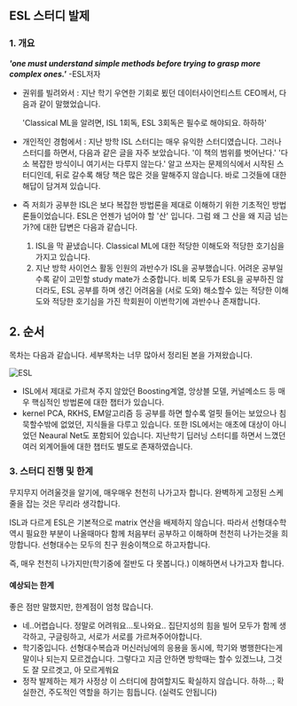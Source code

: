 ## ESL 스터디 발제

### 1. 개요

_**'one must understand simple methods before trying to grasp more complex ones.'**_ -ESL저자

- 권위를 빌려와서 : 지난 학기 우연한 기회로 뵜던 데이터사이언티스트 CEO께서, 다음과 같이 말했었습니다.

  'Classical ML을 알려면, ISL 1회독, ESL 3회독은 필수로 해야되요. 하하하'

- 개인적인 경험에서 : 지난 방학 ISL 스터디는 매우 유익한 스터디였습니다. 그러나 스터디를 하면서, 다음과 같은 글을 자주 보았습니다. '이 책의 범위를 벗어난다.' '다소 복잡한 방식이니 여기서는 다루지 않는다.' 알고 쓰자는 문제의식에서 시작된 스터디인데, 뒤로 갈수록 해당 책은 많은 것을 말해주지 않습니다. 바로 그것들에 대한 해답이 담겨져 있습니다.

- 즉 저희가 공부한 ISL은 보다 복잡한 방법론을 제대로 이해하기 위한 기초적인 방법론들이었습니다. ESL은 언젠가 넘어야 할 '산' 입니다. 그럼 왜 그 산을 왜 지금 넘는가?에 대한 답변은 다음과 같습니다.

  1. ISL을 막 끝냈습니다. Classical ML에 대한 적당한 이해도와 적당한 호기심을 가지고 있습니다. 
  2. 지난 방학 사이언스 활동 인원의 과반수가 ISL을 공부했습니다. 어려운 공부일 수록 같이 고민할 study mate가 소중합니다. 비록 모두가 ESL을 공부하진 않더라도, ESL 공부를 하며 생긴 어려움을 (서로 도와) 해소할수 있는 적당한 이해도와 적당한 호기심을 가진 학회원이 이번학기에 과반수나 존재합니다.

## 2. 순서

목차는 다음과 같습니다. 세부목차는 너무 많아서 정리된 본을 가져왔습니다.

![ESL](https://user-images.githubusercontent.com/31824102/36930652-b9edb764-1e9d-11e8-9395-b9f4c9e05c32.PNG)

- ISL에서 제대로 가르쳐 주지 않았던 Boosting계열, 앙상블 모델, 커널메소드 등 매우 핵심적인 방법론에 대한 챕터가 있습니다. 
- kernel PCA, RKHS, EM알고리즘 등 공부를 하면 할수록 얼핏 들어는 보았으나 침묵할수밖에 없었던, 지식들을 다루고 있습니다. 또한 ISL에서는 애초에 대상이 아니었던 Neaural Net도 포함되어 있습니다. 지난학기 딥러닝 스터디를 하면서 느꼈던 여러 외계어들에 대한 챕터도 별도로 존재하였습니다.

### 3. 스터디 진행 및 한계

무지무지 어려울것을 알기에, 매우매우 천천히 나가고자 합니다. 완벽하게 고정된 스케줄을 잡는 것은 무리라 생각합니다. 

ISL과 다르게 ESL은 기본적으로 matrix 연산을 배제하지 않습니다. 따라서 선형대수학 역시 필요한 부분이 나올때마다 함께 처음부터 공부하고 이해하며 천천히 나가는것을 희망합니다. 선형대수는 모두의 친구 원숭이책으로 하고자합니다.

즉, 매우 천천히 나가지만(학기중에 절반도 다 못봅니다.) 이해하면서 나가고자 합니다.

#### 예상되는 한계

좋은 점만 말했지만, 한계점이 엄청 많습니다.

- 네..어렵습니다. 정말로 어려워요...토나와요..  집단지성의 힘을 빌어 모두가 함께 생각하고, 구글링하고, 서로가 서로를 가르쳐주어야합니다. 
- 학기중입니다. 선형대수복습과 머신러닝에의 응용을 동시에, 학기와 병행한다는게 말이나 되는지 모르겠습니다. 그렇다고 지금 안하면 방학때는 할수 있겠느냐, 그것도 잘 모르겟고, 아 모르게쒀요
- 정작 발제하는 제가 사정상 이 스터디에 참여할지도 확실하지 않습니다. 하하...; 확실한건, 주도적인 역할을 하기는 힘듭니다. (실력도 안됩니다)